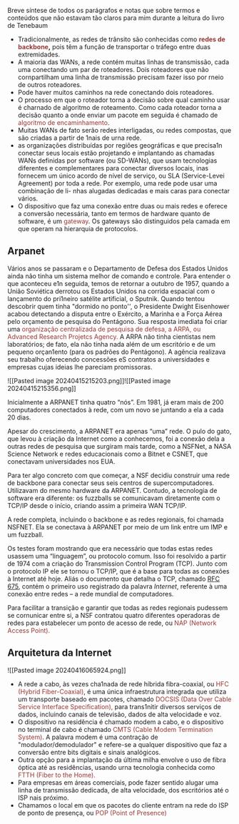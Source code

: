 Breve síntese de todos os parágrafos e notas que sobre termos e conteúdos que não estavam tão claros para mim durante a leitura do livro de Tenebaum

- Tradicionalmente, as redes de trânsito são conhecidas como **<font color="#953734">redes de backbone</font>,** pois têm a função de transportar o tráfego entre duas extremidades.
- A maioria das WANs, a rede contém muitas linhas de transmissão, cada uma conectando um par de roteadores. Dois roteadores que não cornpartilham uma linha de transmissão precisam fazer isso por rneio de outros roteadores.
- Pode haver muitos caminhos na rede conectando dois roteadores. 
- O processo em que o roteador torna a decisão sobre qual caminho usar é charnado de algoritmo de roteamento. Como cada roteador torna a decisão quanto a onde enviar um pacote em seguida é chamado de <font color="#953734">algoritmo de encaminhamento</font>.
- Muitas WANs de fato serão redes interligadas, ou redes compostas, que são criadas a partir de 1nais de urna rede.
- as organizações distribuídas por regiões geográficas e que precisa1n conectar seus locais estão projetando e implantando as chamadas WANs definidas por software (ou SD-WANs), que usam tecnologias diferentes e complementares para conectar diversos locais, inas fornecem um único acordo de nível de serviço, ou SLA (Service-Levei Agreement) por toda a rede. Por exemplo, uma rede pode usar uma combinação de li- nhas alugadas dedicadas e mais caras para conectar vários.
- O dispositivo que faz uma conexão entre duas ou mais redes e oferece a conversão necessária, tanto em termos de hardware quanto de software, é um <font color="#953734">gateway</font>. Os gateways são distinguidos pela camada em que operam na hierarquia de protocolos.

## Arpanet

Vários anos se passaram e o Departamento de Defesa dos Estados Unidos ainda não tinha um sistema melhor de comando e controle. Para entender o que aconteceu e1n seguida, temos de retornar a outubro de 1957, quando a União Soviética derrotou os Estados Unidos na corrida espacial com o lançamento do pri1neiro satélite artificial, o Sputnik. 
Quando tentou descobrir quem tinha "dormido no ponto'', o Presidente Dwight Eisenhower acabou detectando a disputa entre o Exército, a Marinha e a Força Aérea pelo orçamento de pesquisa do Pentágono. Sua resposta imediata foi criar uma <font color="#953734">organização centralizada</font>
<font color="#953734">de pesquisa de defesa, a ARPA, ou Advanced Research Projetcs Agency. </font>A ARPA não tinha cientistas nem laboratórios; de fato, ela não tinha nada além de um escritório e
de um pequeno orçan1ento (para os padrões do Pentágono).
A agência realizava seu trabalho oferecendo concessões eS contratos a universidades e empresas cujas ideias lhe pareciam promissoras.

![[Pasted image 20240415215203.png]]![[Pasted image 20240415215356.png]]

Inicialmente a ARPANET tinha quatro “nós”. Em 1981, já eram mais de 200 computadores conectados à rede, com um novo se juntando a ela a cada 20 dias.

Apesar do crescimento, a ARPANET era apenas “uma” rede. O pulo do gato, que levou à criação da Internet como a conhecemos, foi a conexão dela a outras redes de pesquisa que surgiram mais tarde, como a NSFNet, a NASA Science Network e redes educacionais como 
a Bitnet e CSNET, que conectavam universidades nos EUA.

Para ter algo concreto com que começar, a NSF decidiu construir uma rede de backbone para conectar seus seis centros de supercomputadores. Utilizavam do mesmo hardware da ARPANET. Contudo, a tecnologia de software era diferente: os fuzzballs se comunicavam diretamente com o TCP/IP desde o início, criando assim a primeira WAN TCP/IP.

A rede completa, incluindo o backbone e as redes regionais, foi chamada NSFNET. Ela se conectava à ARPANET por meio de um link entre um IMP e um fuzzball.

Os testes foram mostrando que era necessário que todas estas redes usassem uma “linguagem”, ou protocolo comum. Isso foi resolvido a partir de 1974 com a criação do Transmission Control Program (TCP). Junto com o protocolo IP ele se tornou o TCP/IP, que é a base para todas as conexões à Internet até hoje. Aliás o documento que detalha o TCP, chamado [RFC 675](https://tools.ietf.org/html/rfc675), contém o primeiro uso registrado da palavra _Internet_, referente à uma conexão entre redes – a rede mundial de computadores.

Para facilitar a transição e garantir que todas as redes regionais pudessem se cornunicar entre si, a NSF contratou quatro diferentes operadoras de redes para estabelecer um ponto de acesso de rede, ou <font color="#953734">NAP (Network Access Point).</font>

## Arquitetura da Internet

![[Pasted image 20240416065924.png]]

- A rede a cabo, às vezes cha1nada de rede híbrida fibra-coaxial, ou <font color="#953734">HFC (Hybrid Fiber-Coaxial)</font>, é uma única infraestrutura integrada que utiliza um transporte baseado em pacotes, chamado <font color="#953734">DOCSIS (Data Over Cable Service Interface Specification),</font> para trans1nitir diversos serviços de dados, incluindo canais de televisão, dados de alta velocidade e voz. 
- O dispositivo na residência é chamado modem a cabo, e o dispositivo no terminal de cabo é chamado <font color="#953734">CMTS (Cable Modem Termination System)</font>. A palavra modem é uma contração de "modulador/demodulador" e refere-se a qualquer dispositivo que faz a conversão entre bits digitais e sinais analógicos.
- Outra opção para a implantação da última milha envolve o uso de fibra óptica até as residências, usando urna tecnologia conhecida como <font color="#953734">FTTH (Fiber to the Home).</font> 
- Para empresas em áreas comerciais, pode fazer sentido alugar uma linha de transmissão dedicada, de alta velocidade, dos escritórios até o ISP nais próximo.
- Chamamos o local em que os pacotes do cliente entram na rede do ISP de ponto de presença, ou <font color="#953734">POP (Point of Presence)</font>